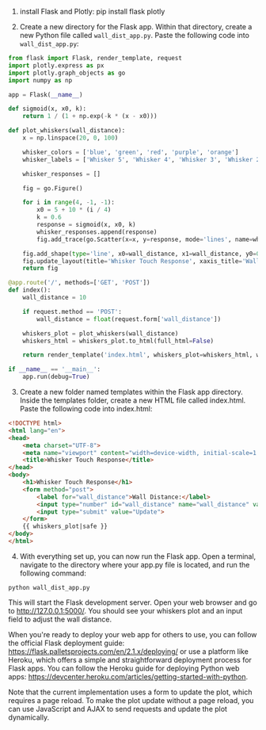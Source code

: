 1. install Flask and Plotly:
pip install flask plotly

2. Create a new directory for the Flask app. 
Within that directory, create a new Python file called `wall_dist_app.py`. 
Paste the following code into `wall_dist_app.py`:
```python
from flask import Flask, render_template, request
import plotly.express as px
import plotly.graph_objects as go
import numpy as np

app = Flask(__name__)

def sigmoid(x, x0, k):
    return 1 / (1 + np.exp(-k * (x - x0)))

def plot_whiskers(wall_distance):
    x = np.linspace(20, 0, 100)

    whisker_colors = ['blue', 'green', 'red', 'purple', 'orange']
    whisker_labels = ['Whisker 5', 'Whisker 4', 'Whisker 3', 'Whisker 2', 'Whisker 1']

    whisker_responses = []

    fig = go.Figure()

    for i in range(4, -1, -1):
        x0 = 5 + 10 * (i / 4)
        k = 0.6
        response = sigmoid(x, x0, k)
        whisker_responses.append(response)
        fig.add_trace(go.Scatter(x=x, y=response, mode='lines', name=whisker_labels[i], line=dict(color=whisker_colors[i])))

    fig.add_shape(type='line', x0=wall_distance, x1=wall_distance, y0=0, y1=1, yref='paper', xref='x', line=dict(color='black', dash='dash'))
    fig.update_layout(title='Whisker Touch Response', xaxis_title='Wall distance (mm)', yaxis_title='Firing rate')
    return fig

@app.route('/', methods=['GET', 'POST'])
def index():
    wall_distance = 10

    if request.method == 'POST':
        wall_distance = float(request.form['wall_distance'])

    whiskers_plot = plot_whiskers(wall_distance)
    whiskers_html = whiskers_plot.to_html(full_html=False)

    return render_template('index.html', whiskers_plot=whiskers_html, wall_distance=wall_distance)

if __name__ == '__main__':
    app.run(debug=True)
```
3. Create a new folder named templates within the Flask app directory. 
Inside the templates folder, create a new HTML file called index.html. 
Paste the following code into index.html:
```html
<!DOCTYPE html>
<html lang="en">
<head>
    <meta charset="UTF-8">
    <meta name="viewport" content="width=device-width, initial-scale=1.0">
    <title>Whisker Touch Response</title>
</head>
<body>
    <h1>Whisker Touch Response</h1>
    <form method="post">
        <label for="wall_distance">Wall Distance:</label>
        <input type="number" id="wall_distance" name="wall_distance" value="{{ wall_distance }}" step="0.1">
        <input type="submit" value="Update">
    </form>
    {{ whiskers_plot|safe }}
</body>
</html>
```
4. With everything set up, you can now run the Flask app.
Open a terminal, navigate to the directory where your app.py file is located, and run the following command:
    
`python wall_dist_app.py`

This will start the Flask development server. Open your web browser and go to http://127.0.0.1:5000/. You should see your whiskers plot and an input field to adjust the wall distance.

When you're ready to deploy your web app for others to use, you can follow the official Flask deployment guide: https://flask.palletsprojects.com/en/2.1.x/deploying/ or use a platform like Heroku, which offers a simple and straightforward deployment process for Flask apps. You can follow the Heroku guide for deploying Python web apps: https://devcenter.heroku.com/articles/getting-started-with-python.

Note that the current implementation uses a form to update the plot, which requires a page reload. To make the plot update without a page reload, you can use JavaScript and AJAX to send requests and update the plot dynamically.